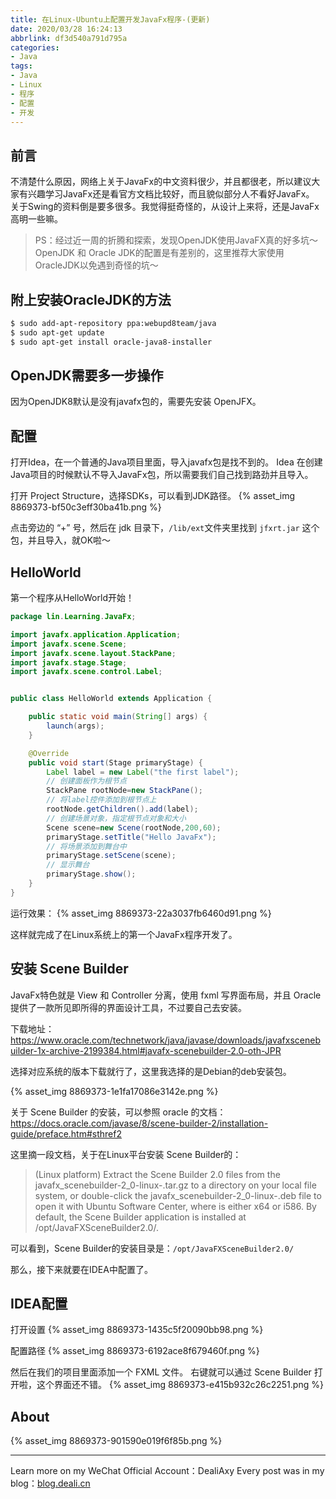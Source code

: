 ```yaml
---
title: 在Linux-Ubuntu上配置开发JavaFx程序-(更新)
date: 2020/03/28 16:24:13
abbrlink: df3d540a791d795a
categories:
- Java
tags:
- Java
- Linux
- 程序
- 配置
- 开发
---
```

## 前言
不清楚什么原因，网络上关于JavaFx的中文资料很少，并且都很老，所以建议大家有兴趣学习JavaFx还是看官方文档比较好，而且貌似部分人不看好JavaFx。
关于Swing的资料倒是要多很多。我觉得挺奇怪的，从设计上来将，还是JavaFx高明一些嘛。

>PS：经过近一周的折腾和探索，发现OpenJDK使用JavaFX真的好多坑～
>OpenJDK 和 Oracle JDK的配置是有差别的，这里推荐大家使用OracleJDK以免遇到奇怪的坑～

## 附上安装OracleJDK的方法
```bash
$ sudo add-apt-repository ppa:webupd8team/java
$ sudo apt-get update
$ sudo apt-get install oracle-java8-installer
```

 
## OpenJDK需要多一步操作
因为OpenJDK8默认是没有javafx包的，需要先安装 OpenJFX。

## 配置
打开Idea，在一个普通的Java项目里面，导入javafx包是找不到的。
Idea 在创建Java项目的时候默认不导入JavaFx包，所以需要我们自己找到路劲并且导入。

打开 Project Structure，选择SDKs，可以看到JDK路径。
{% asset_img 8869373-bf50c3eff30ba41b.png %}

点击旁边的 “+” 号，然后在 jdk 目录下，`/lib/ext`文件夹里找到 `jfxrt.jar` 这个包，并且导入，就OK啦～

## HelloWorld
第一个程序从HelloWorld开始！

```java
package lin.Learning.JavaFx;

import javafx.application.Application;
import javafx.scene.Scene;
import javafx.scene.layout.StackPane;
import javafx.stage.Stage;
import javafx.scene.control.Label;


public class HelloWorld extends Application {

    public static void main(String[] args) {
        launch(args);
    }

    @Override
    public void start(Stage primaryStage) {
        Label label = new Label("the first label");
        // 创建面板作为根节点
        StackPane rootNode=new StackPane();
        // 将label控件添加到根节点上
        rootNode.getChildren().add(label);
        // 创建场景对象，指定根节点对象和大小
        Scene scene=new Scene(rootNode,200,60);
        primaryStage.setTitle("Hello JavaFx");
        // 将场景添加到舞台中
        primaryStage.setScene(scene);
        // 显示舞台
        primaryStage.show();
    }
}
```

运行效果：
{% asset_img 8869373-22a3037fb6460d91.png %}


这样就完成了在Linux系统上的第一个JavaFx程序开发了。

## 安装 Scene Builder
JavaFx特色就是 View 和 Controller 分离，使用 fxml 写界面布局，并且 Oracle 提供了一款所见即所得的界面设计工具，不过要自己去安装。

下载地址：
https://www.oracle.com/technetwork/java/javase/downloads/javafxscenebuilder-1x-archive-2199384.html#javafx-scenebuilder-2.0-oth-JPR

选择对应系统的版本下载就行了，这里我选择的是Debian的deb安装包。

{% asset_img 8869373-1e1fa17086e3142e.png %}

关于 Scene Builder 的安装，可以参照 oracle 的文档：
https://docs.oracle.com/javase/8/scene-builder-2/installation-guide/preface.htm#sthref2

这里摘一段文档，关于在Linux平台安装 Scene Builder的：
>(Linux platform) Extract the Scene Builder 2.0 files from the javafx_scenebuilder-2_0-linux-<platform>.tar.gz to a directory on your local file system, or double-click the javafx_scenebuilder-2_0-linux-<platform>.deb file to open it with Ubuntu Software Center, where <platform> is either x64 or i586. By default, the Scene Builder application is installed at /opt/JavaFXSceneBuilder2.0/.

可以看到，Scene Builder的安装目录是：`/opt/JavaFXSceneBuilder2.0/`

那么，接下来就要在IDEA中配置了。

## IDEA配置
打开设置
{% asset_img 8869373-1435c5f20090bb98.png %}

配置路径
{% asset_img 8869373-6192ace8f679460f.png %}

然后在我们的项目里面添加一个 FXML 文件。
右键就可以通过 Scene Builder 打开啦，这个界面还不错。
{% asset_img 8869373-e415b932c26c2251.png %}


## About
{% asset_img 8869373-901590e019f6f85b.png %}

---------------
Learn more on my WeChat Official Account：DealiAxy
Every post was in my blog：[blog.deali.cn](http://blog.deali.cn)
